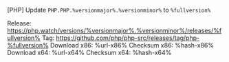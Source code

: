 [PHP] Update `PHP.PHP.%versionmajor%.%versionminor%` to `%fullversion%`

Release: https://php.watch/versions/%versionmajor%.%versionminor%/releases/%fullversion%
Tag: https://github.com/php/php-src/releases/tag/php-%fullversion%
Download x86: %url-x86%
Checksum x86: %hash-x86%
Download x64: %url-x64%
Checksum x64: %hash-x64%

